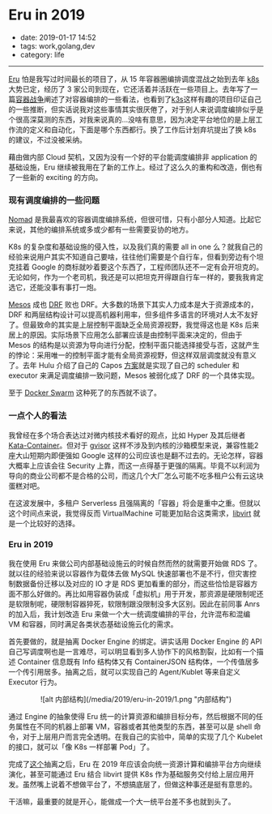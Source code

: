 # Eru in 2019

- date: 2019-01-17 14:52
- tags: work,golang,dev
- category: life

-------------------

[Eru](https://github.com/projecteru2/core) 怕是我写过时间最长的项目了，从 15 年容器圈编排调度混战之始到去年 [k8s](https://kubernetes.io/) 大势已定，经历了 3 家公司到现在，它还活着并活跃在一些项目上。去年写了一篇[容器战争](https://cmgs.me/life/container-war)阐述了对容器编排的一些看法，也看到了[k3s](https://github.com/ibuildthecloud/k3s)这样有趣的项目印证自己的一些推断，但实话说我对这些事情其实很厌倦了，对于别人来说调度编排似乎是个很高深莫测的东西，对我来说真的…没啥有意思，因为决定平台地位的是上层工作流的定义和自动化，下面是哪个东西都行。换了工作后计划弃坑提出了换 k8s 的建议，不过没被采纳。

藉由做内部 Cloud 契机，又因为没有一个好的平台能调度编排非 application 的基础设施，Eru 继续被我用在了新的工作上。经过了这么久的重构和改造，倒也有了一些新的 exciting 的方向。

### 现有调度编排的一些问题

[Nomad](https://www.nomadproject.io/) 是我最喜欢的容器调度编排系统，但很可惜，只有小部分人知道。比起它来说，其他的编排系统或多或少都有一些需要妥协的地方。

K8s 的复杂度和基础设施的侵入性，以及我们真的需要 all in one 么？就我自己的经验来说用户其实不知道自己要啥，往往他们需要是个自行车，但看到旁边有个坦克挂着 Google 的商标就吵着要这个东西了，工程师团队还不一定有会开坦克的。无论如何，作为一个老司机，我还是可以把坦克开得跟自行车一样的，要我我肯定选它，还能没事有事打一炮。

[Mesos](http://mesos.apache.org/) 成也 [DRF](https://people.eecs.berkeley.edu/~alig/papers/drf.pdf) 败也 DRF。大多数的场景下其实人力成本是大于资源成本的，DRF 和两层结构设计可以提高机器利用率，但多组件多语言的环境对人太不友好了。但最致命的其实是上层控制平面缺乏全局资源视野，我觉得这也是 K8s 后来居上的原因。实际场景下应用怎么部署应该是由控制平面来决定的，但由于 Mesos 的结构是以资源为导向进行分配，控制平面只能选择接受与否，这就产生的悖论：采用唯一的控制平面才能有全局资源视野，但这样双层调度就没有意义了。去年 Hulu 介绍了自己的 Capos [方案](https://cloud.tencent.com/developer/article/1165953)就是实现了自己的 scheduler 和 executor 来满足调度编排一致问题，Mesos 被弱化成了 DRF 的一个具体实现。

至于 [Docker Swarm](https://docs.docker.com/engine/swarm/) 这种死了的东西就不谈了。

### 一点个人的看法

我曾经在多个场合表达过对微内核技术看好的观点，比如 Hyper 及其后继者 [Kata-Container](https://katacontainers.io/)。但对于 [gvisor](https://github.com/google/gvisor) 这样不涉及到内核的沙箱模型来说，兼容性能2座大山短期内即便强如 Google 这样的公司应该也是翻不过去的。无论怎样，容器大概率上应该会往 Security 上靠，而这一点得基于更强的隔离。毕竟不以利润为导向的商业公司都不是合格的公司，而这几个大厂怎么可能不吃多租户公有云这块蛋糕对吧。

在这波发展中，多租户 Serverless 且强隔离的「容器」将会是重中之重。但就以这个时间点来说，我觉得反而 VirtualMachine 可能更加贴合这类需求，[libvirt](https://libvirt.org/) 就是一个比较好的选择。

### Eru in 2019

我在使用 Eru 来做公司内部基础设施云的时候自然而然的就需要开始做 RDS 了。就以往的经验来说以容器作为载体去做 MySQL 快速部署也不是不行，但灾害控制数据备份迁移以及对应的 IO 才是 RDS 更加看重的部分，而这些恰恰是容器方面不那么好做的。再比如用容器伪装成「虚拟机」用于开发，那资源是硬限制呢还是软限制呢，硬限制容器猝死，软限制跟没限制没多大区别。因此在前同事 Anrs 的加入后，我计划改造 Eru 来做一个大一统调度编排的平台，允许混布和混编 VM 和容器，同时满足各类状态基础设施云化的需求。

首先要做的，就是抽离 Docker Engine 的绑定。讲实话用 Docker Engine 的 API 自己写调度啊也是一言难尽，可以明显看到多人协作下的风格割裂，比如有一个描述 Container 信息既有 Info 结构体又有 ContainerJSON 结构体，一个传值居多一个传引用居多。抽离之后，就可以实现自己的 Agent/Kublet 等来自定义 Executor 行为。

<center>![alt 内部结构](/media/2019/eru-in-2019/1.png "内部结构")</center>

通过 Engine 的抽象使得 Eru 统一的计算资源和编排目标分布，然后根据不同的任务属性在不同的机器上部署 VM，容器或者其他类型的东西，甚至可以是 shell 命令，对于上层用户而言完全透明。在我自己的实验中，简单的实现了几个 Kubelet 的接口，就可以「像 K8s 一样部署 Pod」了。

完成了[这个](https://github.com/projecteru2/core/pull/69)抽离之后，Eru 在 2019 年应该会向统一资源计算和编排平台方向继续演化，甚至可能通过 Eru 结合 libvirt 提供 K8s 作为基础服务交付给上层应用开发。虽然嘴上说着不想做平台了，不想搞底层了，但做这种事还是挺有意思的。

干活嘛，最重要的就是开心，能做成一个大一统平台差不多也就到头了。
